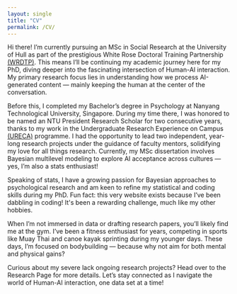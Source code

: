 ```yaml
---
layout: single
title: "CV"
permalink: /CV/
---
```


Hi there! I’m currently pursuing an MSc in Social Research at the University of Hull as part of the prestigious White Rose Doctoral Training Partnership [(WRDTP)](https://wrdtp.ac.uk/). This means I’ll be continuing my academic journey here for my PhD, diving deeper into the fascinating intersection of Human-AI interaction. My primary research focus lies in understanding how we process AI-generated content — mainly keeping the human at the center of the conversation.

Before this, I completed my Bachelor’s degree in Psychology at Nanyang Technological University, Singapore. During my time there, I was honored to be named an NTU President Research Scholar for two consecutive years, thanks to my work in the Undergraduate Research Experience on Campus [(URECA)](https://www.ntu.edu.sg/education/undergraduate-research-experience-on-campus-(ureca)) programme. I had the opportunity to lead two independent, year-long research projects under the guidance of faculty mentors, solidifying my love for all things research. Currently, my MSc dissertation involves Bayesian multilevel modeling to explore AI acceptance across cultures — yes, I’m also a stats enthusiast!

Speaking of stats, I have a growing passion for Bayesian approaches to psychological research and am keen to refine my statistical and coding skills during my PhD. Fun fact: this very website exists because I’ve been dabbling in coding! It's been a rewarding challenge, much like my other hobbies.

When I’m not immersed in data or drafting research papers, you’ll likely find me at the gym. I’ve been a fitness enthusiast for years, competing in sports like Muay Thai and canoe kayak sprinting during my younger days. These days, I’m focused on bodybuilding — because why not aim for both mental and physical gains?

Curious about my severe lack ongoing research projects? Head over to the Research Page for more details. Let’s stay connected as I navigate the world of Human-AI interaction, one data set at a time!